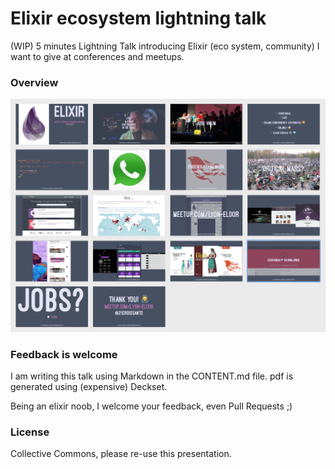 # Elixir ecosystem lightning talk
(WIP) 5 minutes Lightning Talk introducing Elixir (eco system, community) I want to give at conferences and meetups.

### Overview

![](overview.png)

### Feedback is welcome

I am writing this talk using Markdown in the CONTENT.md file. pdf is
generated using (expensive) Deckset.

Being an elixir noob, I welcome your feedback, even Pull Requests ;)

### License

Collective Commons, please re-use this presentation.
